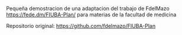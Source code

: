 Pequeña demostracion de una adaptacion del trabajo de FdelMazo https://fede.dm/FIUBA-Plan/ para materias de la facultad de medicina

Repositorio original: https://github.com/fdelmazo/FIUBA-Plan
